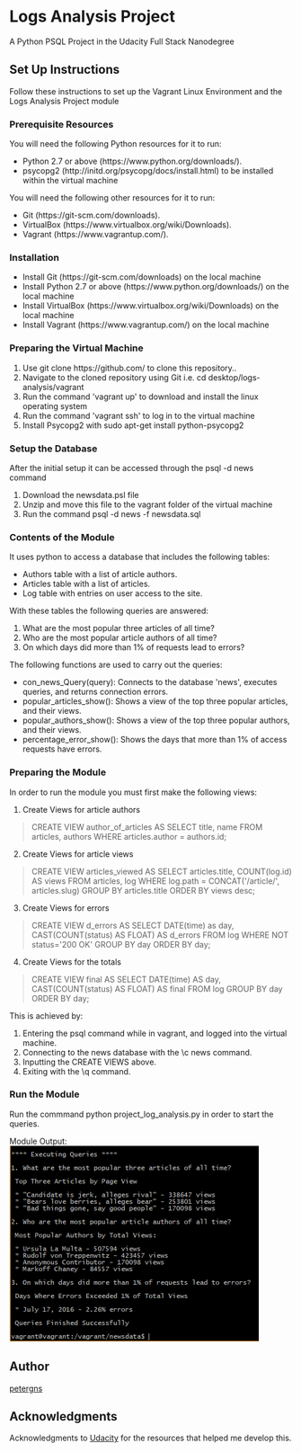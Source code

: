 # Logs Analysis Project
A Python PSQL Project in the Udacity Full Stack Nanodegree

## Set Up Instructions
Follow these instructions to set up the Vagrant Linux Environment and the Logs Analysis Project module

### Prerequisite Resources
You will need the following Python resources for it to run:
<ul>
  <li>Python 2.7 or above (https://www.python.org/downloads/).
  <li>psycopg2 (http://initd.org/psycopg/docs/install.html) to be installed within the virtual machine
</ul>

You will need the following other resources for it to run:
<ul>
  <li>Git (https://git-scm.com/downloads).
  <li>VirtualBox (https://www.virtualbox.org/wiki/Downloads).
  <li>Vagrant (https://www.vagrantup.com/).
</ul>

### Installation

<ul>
  <li>Install Git (https://git-scm.com/downloads) on the local machine
  <li>Install Python 2.7 or above (https://www.python.org/downloads/) on the local machine
  <li>Install VirtualBox (https://www.virtualbox.org/wiki/Downloads) on the local machine
  <li>Install Vagrant (https://www.vagrantup.com/) on the local machine
</ul>

### Preparing the Virtual Machine
<ol>
  <li>Use git clone https://github.com/ to clone this repository..
  <li>Navigate to the cloned repository using Git i.e. cd desktop/logs-analysis/vagrant
  <li>Run the command 'vagrant up' to download and install the linux operating system
  <li>Run the command 'vagrant ssh' to log in to the virtual machine
  <li>Install Psycopg2 with sudo apt-get install python-psycopg2
 </ol>

### Setup the Database
After the initial setup it can be accessed through the psql -d news command 
<ol>
  <li>Download the newsdata.psl file
  <li>Unzip and move this file to the vagrant folder of the virtual machine
  <li>Run the command psql -d news -f newsdata.sql
</ol>

### Contents of the Module
It uses python to access a database that includes the following tables:
<ul>
  <li>Authors table with a list of article authors.
  <li>Articles table with a list of articles.
  <li>Log table with entries on user access to the site.
</ul>
With these tables the following queries are answered:
<ol>
  <li>What are the most popular three articles of all time?
  <li>Who are the most popular article authors of all time?
  <li>On which days did more than 1% of requests lead to errors?
</ol>

The following functions are used to carry out the queries:
<ul>
  <li>con_news_Query(query): Connects to the database 'news', executes queries, and returns connection errors.
  <li>popular_articles_show(): Shows a view of the top three popular articles, and their views.
  <li>popular_authors_show(): Shows a view of the top three popular authors, and their views.
  <li>percentage_error_show(): Shows the days that more than 1% of access requests have errors.
</ul>

### Preparing the Module
In order to run the module you must first make the following views:

1. Create Views for article authors
> CREATE VIEW author_of_articles AS
SELECT title, name
FROM articles, authors
WHERE articles.author = authors.id;
2. Create Views for article views
> CREATE VIEW articles_viewed AS
SELECT articles.title, COUNT(log.id) AS views
FROM articles, log
WHERE log.path = CONCAT('/article/', articles.slug)
GROUP BY articles.title
ORDER BY views desc;
3. Create Views for errors
> CREATE VIEW d_errors AS
SELECT DATE(time) as day, CAST(COUNT(status) AS FLOAT) AS d_errors
FROM log
WHERE NOT status='200 OK'
GROUP BY day
ORDER BY day;
4. Create Views for the totals
> CREATE VIEW final AS
SELECT DATE(time) AS day, CAST(COUNT(status) AS FLOAT) AS final
FROM log
GROUP BY day
ORDER BY day;

This is achieved by:
<ol>
  <li>Entering the psql command while in vagrant, and logged into the virtual machine.
  <li>Connecting to the news database with the \c news command.
  <li>Inputting the CREATE VIEWS above.
  <li>Exiting with the \q command.
</ol>

### Run the Module
Run the commmand python project_log_analysis.py in order to start the queries.

Module Output:
![Image of Output](https://github.com/petergns/logs-analysis/blob/master/Queries%20Finished.PNG)

## Author
[petergns](https://github.com/petergns)

## Acknowledgments
Acknowledgments to [Udacity](https://www.udacity.com/) for the resources that helped me develop this.

